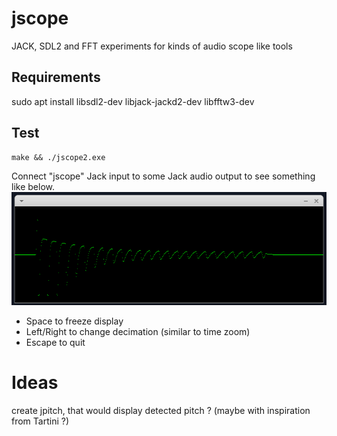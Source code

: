 # jscope
JACK, SDL2 and FFT experiments for kinds of audio scope like tools

## Requirements
sudo apt install libsdl2-dev libjack-jackd2-dev libfftw3-dev

## Test
```
make && ./jscope2.exe
```
Connect "jscope" Jack input to some Jack audio output to see something like below.
![jscope2 capture](jscope2.png)

- Space to freeze display
- Left/Right to change decimation (similar to time zoom)
- Escape to quit

# Ideas
create jpitch, that would display detected pitch ? (maybe with inspiration from Tartini ?)
